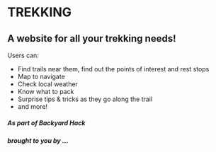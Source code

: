 # TREKKING

## A website for all your trekking needs!


Users can:
* Find trails near them, find out the points of interest and rest stops
* Map to navigate
* Check local weather
* Know what to pack
* Surprise tips & tricks as they go along the trail
* and more!

##### As part of Backyard Hack
##### brought to you by ...